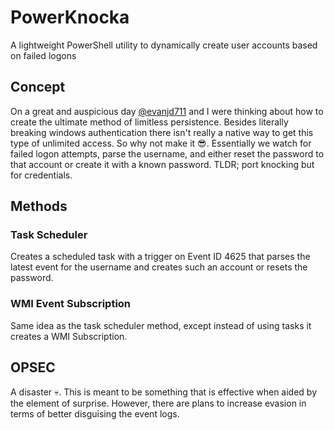 # PowerKnocka
A lightweight PowerShell utility to dynamically create user accounts based on failed logons

## Concept
On a great and auspicious day [@evanjd711](https://github.com/evanjd711) and I were thinking about how to create the ultimate method of limitless persistence. Besides literally breaking windows authentication there isn't really a native way to get this type of unlimited access. So why not make it 😎. Essentially we watch for failed logon attempts, parse the username, and either reset the password to that account or create it with a known password. TLDR; port knocking but for credentials.

## Methods
### Task Scheduler
Creates a scheduled task with a trigger on Event ID 4625 that parses the latest event for the username and creates such an account or resets the password.
### WMI Event Subscription
Same idea as the task scheduler method, except instead of using tasks it creates a WMI Subscription.

## OPSEC
A disaster 💀. This is meant to be something that is effective when aided by the element of surprise. However, there are plans to increase evasion in terms of better disguising the event logs.
